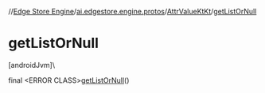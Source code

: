 //[Edge Store Engine](../../../index.md)/[ai.edgestore.engine.protos](../index.md)/[AttrValueKtKt](index.md)/[getListOrNull](get-list-or-null.md)

# getListOrNull

[androidJvm]\

final &lt;ERROR CLASS&gt;[getListOrNull](get-list-or-null.md)()

